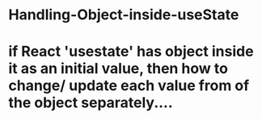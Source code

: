 # Handling-Object-inside-useState
# if React 'usestate' has object inside it as an initial value, then how to change/ update each value from of the object separately....  

